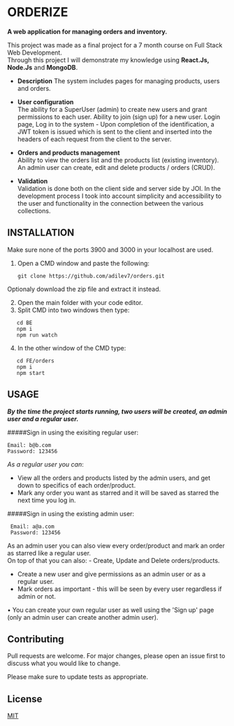 # ORDERIZE

**A web application for managing orders and inventory.**

This project was made as a final project for a 7 month course on Full Stack Web Development.  
Through this project I will demonstrate my knowledge using **React.Js, Node.Js** and **MongoDB**.

- **Description**
  The system includes pages for managing products, users and orders.

- **User configuration**  
  The ability for a SuperUser (admin) to create new users and grant permissions to each user.
  Ability to join (sign up) for a new user.
  Login page, Log in to the system - Upon completion of the identification, a JWT token is issued which is sent to the client and inserted into the headers of each request from the client to the server.

- **Orders and products management**  
  Ability to view the orders list and the products list (existing inventory).
  An admin user can create, edit and delete products / orders (CRUD).

- **Validation**  
  Validation is done both on the client side and server side by JOI.
  In the development process I took into account simplicity and accessibility to the user and functionality in the connection between the various collections.

## INSTALLATION

Make sure none of the ports 3900 and 3000 in your localhost are used.

1. Open a CMD window and paste the following:

   ```
   git clone https://github.com/adilev7/orders.git
   ```

Optionaly download the zip file and extract it instead.

2. Open the main folder with your code editor.
3. Split CMD into two windows then type:

```
   cd BE
   npm i
   npm run watch
```

4. In the other window of the CMD type:

```
   cd FE/orders
   npm i
   npm start
```

## USAGE

**_By the time the project starts running, two users will be created, an admin user and a regular user._**

#####Sign in using the exisiting regular user:

```
Email: b@b.com
Password: 123456
```

_As a regular user you can_:

- View all the orders and products listed by the admin users, and get down to specifics of each order/product.
- Mark any order you want as starred and it will be saved as starred the next time you log in.

#####Sign in using the existing admin user:

```
 Email: a@a.com
 Password: 123456
```

As an admin user you can also view every order/product and mark an order as starred like a regular user.  
On top of that you can also: - Create, Update and Delete orders/products.

- Create a new user and give permissions as an admin user or as a regular user.
- Mark orders as important - this will be seen by every user regardless if admin or not.

• You can create your own regular user as well using the 'Sign up' page (only an admin user can create another admin user).

## Contributing

Pull requests are welcome. For major changes, please open an issue first to discuss what you would like to change.

Please make sure to update tests as appropriate.

## License

[MIT](https://choosealicense.com/licenses/mit/)

